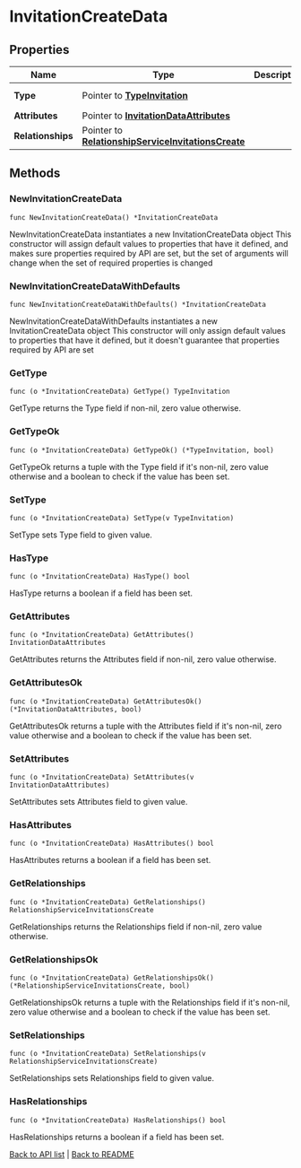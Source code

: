 # InvitationCreateData

## Properties

Name | Type | Description | Notes
------------ | ------------- | ------------- | -------------
**Type** | Pointer to [**TypeInvitation**](TypeInvitation.md) |  | [optional] [default to TYPEINVITATION_INVITATION]
**Attributes** | Pointer to [**InvitationDataAttributes**](InvitationDataAttributes.md) |  | [optional] 
**Relationships** | Pointer to [**RelationshipServiceInvitationsCreate**](RelationshipServiceInvitationsCreate.md) |  | [optional] 

## Methods

### NewInvitationCreateData

`func NewInvitationCreateData() *InvitationCreateData`

NewInvitationCreateData instantiates a new InvitationCreateData object
This constructor will assign default values to properties that have it defined,
and makes sure properties required by API are set, but the set of arguments
will change when the set of required properties is changed

### NewInvitationCreateDataWithDefaults

`func NewInvitationCreateDataWithDefaults() *InvitationCreateData`

NewInvitationCreateDataWithDefaults instantiates a new InvitationCreateData object
This constructor will only assign default values to properties that have it defined,
but it doesn't guarantee that properties required by API are set

### GetType

`func (o *InvitationCreateData) GetType() TypeInvitation`

GetType returns the Type field if non-nil, zero value otherwise.

### GetTypeOk

`func (o *InvitationCreateData) GetTypeOk() (*TypeInvitation, bool)`

GetTypeOk returns a tuple with the Type field if it's non-nil, zero value otherwise
and a boolean to check if the value has been set.

### SetType

`func (o *InvitationCreateData) SetType(v TypeInvitation)`

SetType sets Type field to given value.

### HasType

`func (o *InvitationCreateData) HasType() bool`

HasType returns a boolean if a field has been set.

### GetAttributes

`func (o *InvitationCreateData) GetAttributes() InvitationDataAttributes`

GetAttributes returns the Attributes field if non-nil, zero value otherwise.

### GetAttributesOk

`func (o *InvitationCreateData) GetAttributesOk() (*InvitationDataAttributes, bool)`

GetAttributesOk returns a tuple with the Attributes field if it's non-nil, zero value otherwise
and a boolean to check if the value has been set.

### SetAttributes

`func (o *InvitationCreateData) SetAttributes(v InvitationDataAttributes)`

SetAttributes sets Attributes field to given value.

### HasAttributes

`func (o *InvitationCreateData) HasAttributes() bool`

HasAttributes returns a boolean if a field has been set.

### GetRelationships

`func (o *InvitationCreateData) GetRelationships() RelationshipServiceInvitationsCreate`

GetRelationships returns the Relationships field if non-nil, zero value otherwise.

### GetRelationshipsOk

`func (o *InvitationCreateData) GetRelationshipsOk() (*RelationshipServiceInvitationsCreate, bool)`

GetRelationshipsOk returns a tuple with the Relationships field if it's non-nil, zero value otherwise
and a boolean to check if the value has been set.

### SetRelationships

`func (o *InvitationCreateData) SetRelationships(v RelationshipServiceInvitationsCreate)`

SetRelationships sets Relationships field to given value.

### HasRelationships

`func (o *InvitationCreateData) HasRelationships() bool`

HasRelationships returns a boolean if a field has been set.


[Back to API list](../README.md#documentation-for-api-endpoints) | [Back to README](../README.md)


